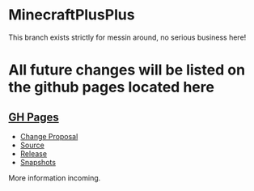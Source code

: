 # MinecraftPlusPlus
This branch exists strictly for messin around, no serious business here!

# All future changes will be listed on the github pages located here
## [GH Pages](https://orioncoy.github.io/MinecraftPlusPlus/)

* [Change Proposal](https://github.com/orioncoy/MinecraftPlusPlus/blob/main/Markdown/ChangeProposal.md)
* [Source](https://github.com/orioncoy/MinecraftPlusPlus/tree/main/Source)
* [Release](https://github.com/orioncoy/MinecraftPlusPlus/tree/main/release)
* [Snapshots](https://github.com/orioncoy/MinecraftPlusPlus/tree/main/Snapshots)

More information incoming.
